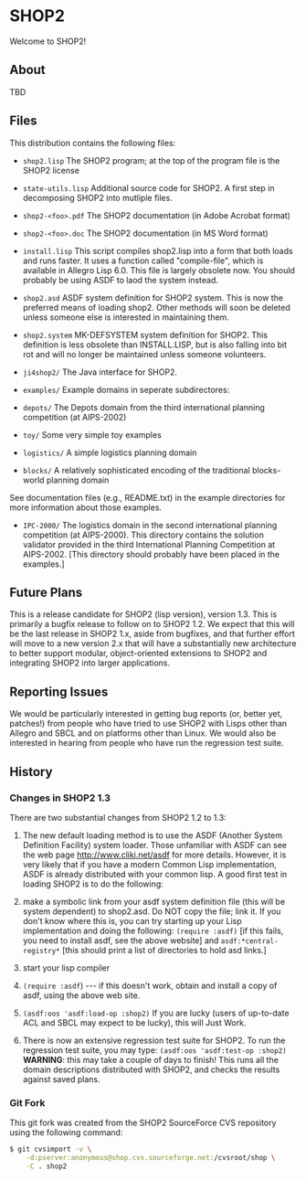 # SHOP2

Welcome to SHOP2!

## About

TBD

## Files

This distribution contains the following files:

* ``shop2.lisp``  The SHOP2 program; at the top of the program file
                  is the SHOP2 license

* ``state-utils.lisp`` Additional source code for SHOP2.  A first step in decomposing SHOP2 into mutliple files.

* ``shop2-<foo>.pdf``  The SHOP2 documentation (in Adobe Acrobat format)

* ``shop2-<foo>.doc``  The SHOP2 documentation (in MS Word format)

* ``install.lisp`` This script compiles shop2.lisp into a
                   form that both loads and runs faster.  It uses a
                   function called "compile-file", which is available
                   in Allegro Lisp 6.0.
                   This file is largely obsolete now.  You should
                   probably be using ASDF to laod the system instead.

* ``shop2.asd``   ASDF system definition for SHOP2 system.  This is now
                  the preferred means of loading shop2.  Other methods
                  will soon be deleted unless someone else is interested
                  in maintaining them.

* ``shop2.system`` MK-DEFSYSTEM system definition for SHOP2.  This
                   definition is less obsolete than INSTALL.LISP, but
                   is also falling into bit rot and will no longer be
                   maintained unless someone volunteers.

* ``ji4shop2/``   The Java interface for SHOP2.

* ``examples/``   Example domains in seperate subdirectores:

* ``depots/``    The Depots domain from the third international planning competition (at AIPS-2002)
* ``toy/``       Some very simple toy examples
* ``logistics/`` A simple logistics planning domain
* ``blocks/``    A relatively sophisticated encoding of the traditional blocks-world planning domain

See documentation files (e.g., README.txt) in the example directories for more information about those examples.

* ``IPC-2000/``   The logistics domain in the second international planning
                  competition (at AIPS-2000).  This directory contains the
                  solution validator provided in the third International
                  Planning Competition at AIPS-2002.
                  [This directory should probably have been placed in the examples.]


## Future Plans

This is a release candidate for SHOP2 (lisp version), version 1.3.
This is primarily a bugfix release to follow on to SHOP2 1.2.  We
expect that this will be the last release in SHOP2 1.x, aside from
bugfixes, and that further effort will move to a new version 2.x that
will have a substantially new architecture to better support modular,
object-oriented extensions to SHOP2 and integrating SHOP2 into larger
applications.


## Reporting Issues

We would be particularly interested in getting bug reports (or, better
yet, patches!) from people who have tried to use SHOP2 with Lisps
other than Allegro and SBCL and on platforms other than Linux.  We
would also be interested in hearing from people who have run the
regression test suite.


## History

### Changes in SHOP2 1.3

There are two substantial changes from SHOP2 1.2 to 1.3:

1. The new default loading method is to use the ASDF (Another System
Definition Facility) system loader.  Those unfamiliar with ASDF can
see the web page http://www.cliki.net/asdf for more details.  However,
it is very likely that if you have a modern Common Lisp
implementation, ASDF is already distributed with your common lisp.  A
good first test in loading SHOP2 is to do the following:

  1. make a symbolic link from your asdf system definition file (this will be system dependent) to shop2.asd.  Do NOT copy the file; link it. If you don't know where this is, you can try starting up your Lisp implementation and doing the following: ``(require :asdf)`` [if this fails, you need to install asdf, see the above website] and ``asdf:*central-registry*`` [this should print a list of directories to hold asd links.]
  1. start your lisp compiler
  1. ``(require :asdf``) --- if this doesn't work, obtain and install a copy of asdf, using the above web site.
  1. ``(asdf:oos 'asdf:load-op :shop2)`` If you are lucky (users of up-to-date ACL and SBCL may expect to be lucky), this will Just Work.

1. There is now an extensive regression test suite for SHOP2.  To run the regression test suite, you may type: ``(asdf:oos 'asdf:test-op :shop2)`` **WARNING**:  this may take a couple of days to finish!  This runs all the domain descriptions distributed with SHOP2, and checks the results against saved plans.

### Git Fork

This git fork was created from the SHOP2 SourceForce CVS repository using the following command:

```bash
$ git cvsimport -v \
    -d:pserver:anonymous@shop.cvs.sourceforge.net:/cvsroot/shop \
    -C . shop2
```
